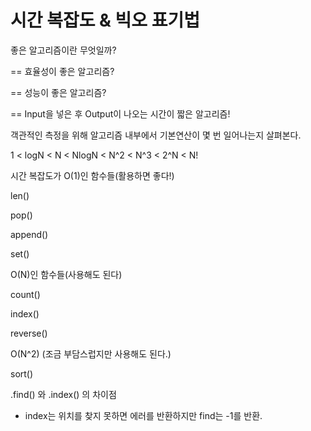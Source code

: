 # 시간 복잡도 & 빅오 표기법

좋은 알고리즘이란 무엇일까?

== 효율성이 좋은 알고리즘?

== 성능이 좋은 알고리즘?

== Input을 넣은 후 Output이 나오는 시간이 짧은 알고리즘!

객관적인 측정을 위해 알고리즘 내부에서 기본연산이 몇 번 일어나는지 살펴본다.



1 < logN < N < NlogN < N^2 < N^3 < 2^N < N!



시간 복잡도가 O(1)인 함수들(활용하면 좋다!)

len()

pop()

append()

set()



O(N)인 함수들(사용해도 된다)

count()

index()

reverse()



O(N^2) (조금 부담스럽지만 사용해도 된다.)

sort()



.find() 와 .index() 의 차이점

- index는 위치를 찾지 못하면 에러를 반환하지만 find는 -1를 반환.